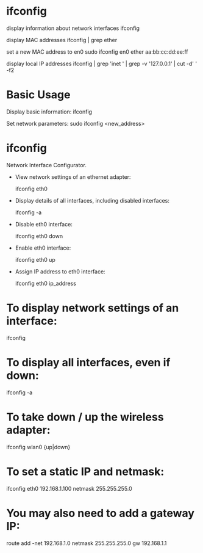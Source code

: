 # ifconfig

display information about network interfaces
    ifconfig

display MAC addresses
    ifconfig | grep ether

set a new MAC address to en0
    sudo ifconfig en0 ether aa:bb:cc:dd:ee:ff

display local IP addresses
    ifconfig | grep 'inet ' | grep -v '127.0.0.1' | cut -d' ' -f2


# Basic Usage

Display basic information:
    ifconfig

Set network parameters:
    sudo ifconfig <interface> <family> <new_address>

# ifconfig                                                                                    
                                                                                              
  Network Interface Configurator.                                                             
                                                                                              
- View network settings of an ethernet adapter:                                               
                                                                                              
  ifconfig eth0                                                                               
                                                                                              
- Display details of all interfaces, including disabled interfaces:                           
                                                                                              
  ifconfig -a                                                                                 
                                                                                              
- Disable eth0 interface:                                                                     
                                                                                              
  ifconfig eth0 down                                                                          
                                                                                              
- Enable eth0 interface:                                                                      
                                                                                              
  ifconfig eth0 up                                                                            
                                                                                              
- Assign IP address to eth0 interface:                                                        
                                                                                              
  ifconfig eth0 ip_address                                                                    
                                                                                              
                                                                                              
                                                                                              
# To display network settings of an interface:
ifconfig <interface>

# To display all interfaces, even if down:
ifconfig -a

# To take down / up the wireless adapter:
ifconfig wlan0 {up|down} 

# To set a static IP and netmask:
ifconfig eth0 192.168.1.100 netmask 255.255.255.0

# You may also need to add a gateway IP:
route add -net 192.168.1.0 netmask 255.255.255.0 gw 192.168.1.1
